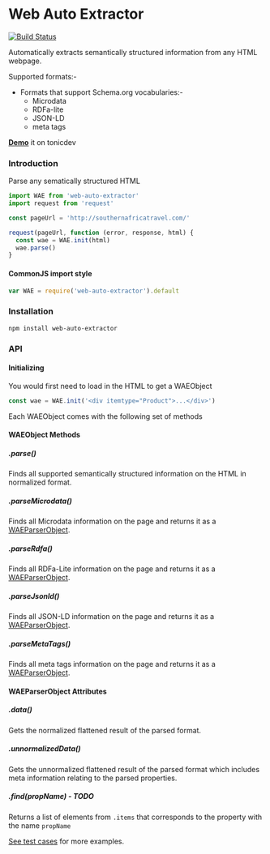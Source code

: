 # Web Auto Extractor
[![Build Status](https://travis-ci.org/ind9/web-auto-extractor.svg?branch=master)](https://travis-ci.org/ind9/web-auto-extractor)

Automatically extracts semantically structured information from any HTML webpage.

Supported formats:-
- Formats that support Schema.org vocabularies:-
  - Microdata
  - RDFa-lite
  - JSON-LD
  - meta tags

**[Demo](https://tonicdev.com/npm/web-auto-extractor)** it on tonicdev

### Introduction
Parse any sematically structured HTML
```js
import WAE from 'web-auto-extractor'
import request from 'request'

const pageUrl = 'http://southernafricatravel.com/'

request(pageUrl, function (error, response, html) {
  const wae = WAE.init(html)
  wae.parse()
}
```

#### CommonJS import style
```js
var WAE = require('web-auto-extractor').default
```

### Installation
`npm install web-auto-extractor`

### API

#### Initializing
You would first need to load in the HTML to get a WAEObject

```js
const wae = WAE.init('<div itemtype="Product">...</div>')
```
Each WAEObject comes with the following set of methods

#### WAEObject Methods

##### .parse()
Finds all supported semantically structured information on the HTML in normalized format.

##### .parseMicrodata()
Finds all Microdata information on the page and returns it as a [WAEParserObject](#waeparserobject-attributes).

##### .parseRdfa()
Finds all RDFa-Lite information on the page and returns it as a [WAEParserObject](#waeparserobject-attributes).

##### .parseJsonld()
Finds all JSON-LD information on the page and returns it as a [WAEParserObject](#waeparserobject-attributes).

##### .parseMetaTags()
Finds all meta tags information on the page and returns it as a [WAEParserObject](#waeparserobject-attributes).

#### WAEParserObject Attributes

##### .data()
Gets the normalized flattened result of the parsed format.

##### .unnormalizedData()
Gets the unnormalized flattened result of the parsed format which includes meta information relating to the parsed properties.

##### .find(propName) - *TODO*
Returns a list of elements from `.items` that corresponds to the property with the name `propName`

[See test cases](https://github.com/ind9/web-auto-extractor/blob/master/test/test.js) for more examples.

